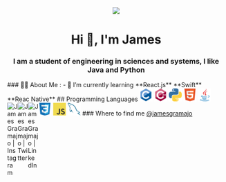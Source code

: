 <div id="header" align="center">
    <img src="https://media2.giphy.com/media/Yfl7CS7vQqnebA69aH/giphy.gif?cid=ecf05e477825xg40a1jlwyne1zfq64p9e203eucrge3inshs&ep=v1_gifs_search&rid=giphy.gif&ct=g" width="200" />
    <h1 align="center">Hi 👋, I'm James</h1>
    <h3 align="center">I am a student of engineering in sciences and systems, I like Java and Python</h3>
</div>
<div align="left">
    ### 👨‍💻 About Me :
    - 🌱 I’m currently learning 
        **React.js**
        **Swift**
        **Reac Native**
    ## Programming Languages
    <img src = 'https://github.com/jamesg19/jamesg19/blob/main/images/c-original.svg' width='30'/> <img src = 'https://github.com/jamesg19/jamesg19/blob/main/images/cpp.svg' width='30'/> <img src = 'https://github.com/jamesg19/jamesg19/blob/main/images/python2.png' height='30'/>  <img src = 'https://github.com/jamesg19/jamesg19/blob/main/images/html.svg' width='30'/> <img src='https://github.com/jamesg19/jamesg19/blob/main/images/java.svg' width='30'/> <img src = 'https://github.com/jamesg19/jamesg19/blob/main/images/css.svg' width='30'/> <img src = 'https://github.com/jamesg19/jamesg19/blob/main/images/js.svg' width='30'/>
    <img src = 'https://github.com/jamesg19/jamesg19/blob/main/images/sql.svg' width='30'/> 
    ### Where to find me 
    <a href="https://instagram.com/jamesgramajo?igshid=OGQ5ZDc2ODk2ZA==">
    <img align="left" alt="James Gramajo | Instagram" width="24px" src="https://raw.githubusercontent.com/hussainweb/hussainweb/main/icons/instagram.png" />@jamesgramajo
    </a>
    <a href="https://twitter.com/jamesgramajo">
    <img align="left" alt="James Gramajo | Twitter" width="24px" src="https://raw.githubusercontent.com/peterthehan/peterthehan/main/assets/twitter.svg" />
    </a>
    <a href="https://www.linkedin.com/in/james-gramajo/">
    <img align="left" alt="James Gramajo | LinkedIn" width="24px" src="https://raw.githubusercontent.com/peterthehan/peterthehan/main/assets/linkedin.svg" />
    </a>



</div>